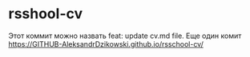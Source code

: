 # rsshool-cv
Этот коммит можно назвать feat: update cv.md file.
Еще один комит
https://GITHUB-AleksandrDzikowski.github.io/rsschool-cv/

